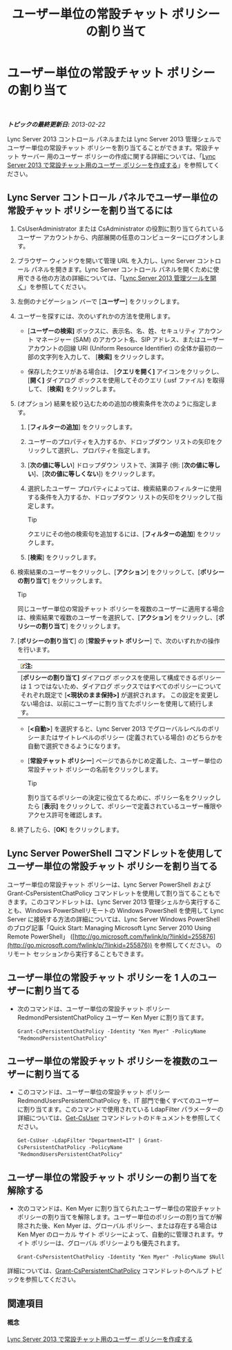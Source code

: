 ﻿---
title: ユーザー単位の常設チャット ポリシーの割り当て
TOCTitle: ユーザー単位の常設チャット ポリシーの割り当て
ms:assetid: e22168f2-fde1-4f0a-b194-1fc881436822
ms:mtpsurl: https://technet.microsoft.com/ja-jp/library/JJ721908(v=OCS.15)
ms:contentKeyID: 49887180
ms.date: 05/19/2016
mtps_version: v=OCS.15
ms.translationtype: HT
---

# ユーザー単位の常設チャット ポリシーの割り当て

 

_**トピックの最終更新日:** 2013-02-22_

Lync Server 2013 コントロール パネルまたは Lync Server 2013 管理シェルでユーザー単位の常設チャット ポリシーを割り当てることができます。常設チャット サーバー 用のユーザー ポリシーの作成に関する詳細については、「[Lync Server 2013 で常設チャット用のユーザー ポリシーを作成する](lync-server-2013-create-a-user-policy-for-persistent-chat.md)」を参照してください。

## Lync Server コントロール パネルでユーザー単位の常設チャット ポリシーを割り当てるには

1.  CsUserAdministrator または CsAdministrator の役割に割り当てられているユーザー アカウントから、内部展開の任意のコンピューターにログオンします。

2.  ブラウザー ウィンドウを開いて管理 URL を入力し、Lync Server コントロール パネルを開きます。Lync Server コントロール パネルを開くために使用できる他の方法の詳細については、「[Lync Server 2013 管理ツールを開く](lync-server-2013-open-lync-server-administrative-tools.md)」を参照してください。

3.  左側のナビゲーション バーで \[**ユーザー**\] をクリックします。

4.  ユーザーを探すには、次のいずれかの方法を使用します。
    
      - \[**ユーザーの検索\]** ボックスに、表示名、名、姓、セキュリティ アカウント マネージャー (SAM) のアカウント名、SIP アドレス、またはユーザー アカウントの回線 URI (Uniform Resource Identifier) の全体か最初の一部の文字列を入力して、 \[**検索\]** をクリックします。
    
      - 保存したクエリがある場合は、 \[**クエリを開く\]** アイコンをクリックし、 \[**開く\]** ダイアログ ボックスを使用してそのクエリ (.usf ファイル) を取得して、 \[**検索\]** をクリックします。

5.  (オプション) 結果を絞り込むための追加の検索条件を次のように指定します。
    
    1.  \[**フィルターの追加**\] をクリックします。
    
    2.  ユーザーのプロパティを入力するか、ドロップダウン リストの矢印をクリックして選択し、プロパティを指定します。
    
    3.  \[**次の値に等しい**\] ドロップダウン リストで、演算子 (例: \[**次の値に等しい**\]、\[**次の値に等しくない**\]) をクリックします。
    
    4.  選択したユーザー プロパティによっては、検索結果のフィルターに使用する条件を入力するか、ドロップダウン リストの矢印をクリックして指定します。
        

        > [!TIP]
        > クエリにその他の検索句を追加するには、[<STRONG>フィルターの追加</STRONG>] をクリックします。

    
    5.  \[**検索**\] をクリックします。

6.  検索結果のユーザーをクリックし、\[**アクション**\] をクリックして、\[**ポリシーの割り当て**\] をクリックします。
    

    > [!TIP]
    > 同じユーザー単位の常設チャット ポリシーを複数のユーザーに適用する場合は、検索結果で複数のユーザーを選択して、[<STRONG>アクション</STRONG>] をクリックし、[<STRONG>ポリシーの割り当て</STRONG>] をクリックします。



7.  \[**ポリシーの割り当て**\] の \[**常設チャット ポリシー**\] で、次のいずれかの操作を行います。
    
    <table>
    <thead>
    <tr class="header">
    <th><img src="images/Gg412781.note(OCS.15).gif" title="note" alt="note" />注:</th>
    </tr>
    </thead>
    <tbody>
    <tr class="odd">
    <td>[<strong>ポリシーの割り当て]</strong> ダイアログ ボックスを使用して構成できるポリシーは 1 つではないため、ダイアログ ボックスではすべてのポリシーについてそれぞれ既定で [<strong>&lt;現状のまま保持&gt;]</strong> が選択されます。 この設定を変更しない場合は、以前にユーザーに割り当てたポリシーを使用して続行します。</td>
    </tr>
    </tbody>
    </table>
    
      - \[**\<自動\>**\] を選択すると、Lync Server 2013 でグローバルレベルのポリシーまたはサイトレベルのポリシー (定義されている場合) のどちらかを自動で選択できるようになります。
    
      - \[**常設チャット ポリシー**\] ページであらかじめ定義した、ユーザー単位の常設チャット ポリシーの名前をクリックします。
        

        > [!TIP]
        > 割り当てるポリシーの決定に役立てるために、ポリシー名をクリックしたら [<STRONG>表示]</STRONG> をクリックして、ポリシーで定義されているユーザー権限やアクセス許可を確認します。



8.  終了したら、\[**OK**\] をクリックします。

## Lync Server PowerShell コマンドレットを使用してユーザー単位の常設チャット ポリシーを割り当てる

ユーザー単位の常設チャット ポリシーは、Lync Server PowerShell および Grant-CsPersistentChatPolicy コマンドレットを使用して割り当てることもできます。このコマンドレットは、Lync Server 2013 管理シェルから実行することも、Windows PowerShellリモートの Windows PowerShell を使用して Lync Server に接続する方法の詳細については、Lync Server Windows PowerShell のブログ記事「Quick Start: Managing Microsoft Lync Server 2010 Using Remote PowerShell」 ([http://go.microsoft.com/fwlink/p/?linkId=255876](http://go.microsoft.com/fwlink/p/?linkid=255876)) を参照してください。 のリモート セッションから実行することもできます。

## ユーザー単位の常設チャット ポリシーを 1 人のユーザーに割り当てる

  - 次のコマンドは、ユーザー単位の常設チャット ポリシー RedmondPersistentChatPolicy ユーザー Ken Myer に割り当てます。
    
        Grant-CsPersistentChatPolicy -Identity "Ken Myer" -PolicyName "RedmondPersistentChatPolicy"

## ユーザー単位の常設チャット ポリシーを複数のユーザーに割り当てる

  - このコマンドは、ユーザー単位の常設チャット ポリシー RedmondUsersPersistentChatPolicy を、IT 部門で働くすべてのユーザーに割り当てます。このコマンドで使用されている LdapFilter パラメーターの詳細については、[Get-CsUser](https://docs.microsoft.com/en-us/powershell/module/skype/Get-CsUser) コマンドレットのドキュメントを参照してください。
    
        Get-CsUser -LdapFilter "Department=IT" | Grant-CsPersistentChatPolicy -PolicyName "RedmondUsersPersistentChatPolicy"

## ユーザー単位の常設チャット ポリシーの割り当てを解除する

  - 次のコマンドは、Ken Myer に割り当てられたユーザー単位の常設チャット ポリシーの割り当てを解除します。ユーザー単位のポリシーの割り当てが解除された後、Ken Myer は、グローバル ポリシー、または存在する場合は Ken Myer のローカル サイト ポリシーによって、自動的に管理されます。サイト ポリシーは、グローバル ポリシーよりも優先されます。
    
        Grant-CsPersistentChatPolicy -Identity "Ken Myer" -PolicyName $Null

詳細については、[Grant-CsPersistentChatPolicy](https://docs.microsoft.com/en-us/powershell/module/skype/Grant-CsPersistentChatPolicy) コマンドレットのヘルプ トピックを参照してください。

## 関連項目

#### 概念

[Lync Server 2013 で常設チャット用のユーザー ポリシーを作成する](lync-server-2013-create-a-user-policy-for-persistent-chat.md)

